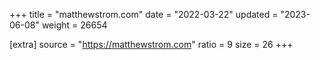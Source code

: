 +++
title = "matthewstrom.com"
date = "2022-03-22"
updated = "2023-06-08"
weight = 26654

[extra]
source = "https://matthewstrom.com"
ratio = 9
size = 26
+++
